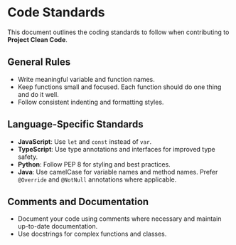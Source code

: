 # Code Standards

This document outlines the coding standards to follow when contributing to **Project Clean Code**.

## General Rules
- Write meaningful variable and function names.
- Keep functions small and focused. Each function should do one thing and do it well.
- Follow consistent indenting and formatting styles.

## Language-Specific Standards
- **JavaScript**: Use `let` and `const` instead of `var`.
- **TypeScript**: Use type annotations and interfaces for improved type safety.
- **Python**: Follow PEP 8 for styling and best practices.
- **Java**: Use camelCase for variable names and method names. Prefer `@Override` and `@NotNull` annotations where applicable.

## Comments and Documentation
- Document your code using comments where necessary and maintain up-to-date documentation.
- Use docstrings for complex functions and classes.